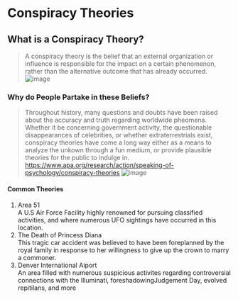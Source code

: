 # Conspiracy Theories 
## What is a Conspiracy Theory? ##
> A conspiracy theory is the belief that an external organization or influence is responsible for the impact on a certain phenomenon, rather than the alternative outcome that has already occurred.
![image](https://news.tulane.edu/sites/news/files/conspiracy_600.jpg)
### Why do People Partake in these Beliefs? ###
> Throughout history, many questions and doubts have been raised about the accuracy and truth regarding worldwide pheomena. Whether it be concerning government activity, the questionable disappearances of celebrities, or whether extraterrestrials exist, conspiracy theories have come a long way either as a means to analyze the unkown through a fun medium, or provide plausible theories for the public to indulge in. 
>https://www.apa.org/research/action/speaking-of-psychology/conspiracy-theories
![image](https://media-cldnry.s-nbcnews.com/image/upload/newscms/2019_29/2938276/190718-area51-al-0954.jpg)
#### Common Theories ####
<ol>
<li> Area 51 </li>
A U.S Air Force Facility highly renowned for pursuing classified activities, and where numerous UFO sightings have occurred in this location.
<li> The Death of Princess Diana </li>
This tragic car accident was believed to have been foreplanned by the royal family in response to her willingness to give up the crown to marry a commoner. 
<li> Denver International Aiport </li>
An area filled with numerous suspicious activites regarding controversial connections with the Illuminati, foreshadowingJudgement Day, evolved repitilans, and more
</ol>

